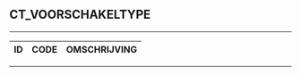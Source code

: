 ## CT_VOORSCHAKELTYPE

***

|ID                              	|CODE          	|OMSCHRIJVING|
|------                          	|----          	|-----    |


***
